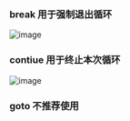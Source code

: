 ### break 用于强制退出循环
![image](CA29A1E5DC644CEBAD36018A0AD2D979)

### contiue 用于终止本次循环
![image](C151EDA7DD91424A98CB4A36AE80A51D)

### goto 不推荐使用